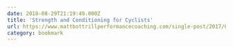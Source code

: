 ```yaml
---
date: 2018-08-29T21:19:49.000Z
title: 'Strength and Conditioning for Cyclists'
url: https://www.mattbottrillperformancecoaching.com/single-post/2017/09/28/Strength-and-Conditioning-for-Cyclists
category: bookmark
---
```

